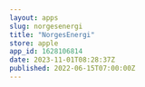 ```yaml
---
layout: apps
slug: norgesenergi
title: "NorgesEnergi"
store: apple
app_id: 1628106814
date: 2023-11-01T08:28:37Z
published: 2022-06-15T07:00:00Z
---
```

